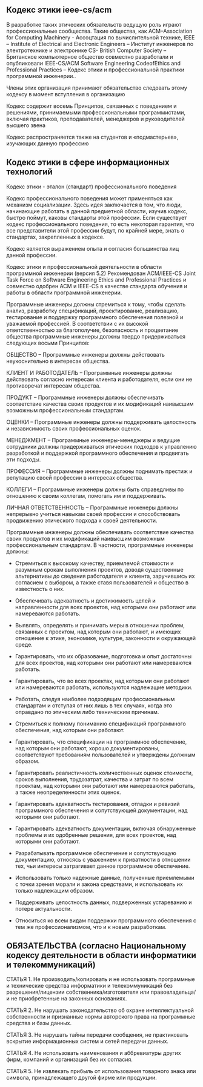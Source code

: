 ## Кодекс этики ieee-cs/acm
В разработке таких этических обязательств ведущую роль играют профессиональные сообщества. Такие общества, как ACM–Association for Computing Machinery - Ассоцтация по вычислительной технике, IEEE – Institute of Electrical and Electronic Engineers – Институт инженеров по электротехнике и электронике CS- British Computer Society – Британское компьютерное общество совместно разработали и опубликовали IEEE-CS/ACM Software Engineering CodeofEthics and Professional Practices – Кодекс этики и профессиональной практики программной инженерии..

Члены этих организация принимают обязательство следовать этому кодексу в момент вступления в организацию

Кодекс содержит восемь Принципов, связанных с поведением и решениями, принимаемыми профессиональными программистами, включая практиков, преподавателей, менеджеров и руководителей высшего звена

Кодекс распространяется также на студентов и «подмастерьев», изучающих данную профессию



## Кодекс этики в сфере информационных технологий
Кодекс этики - эталон (стандарт) профессионального поведения

Кодекс профессионального поведения может применяться как механизм социализации. Здесь идея заключается в том, что люди, начинающие работать в данной предметной области, изучив кодекс, быстро поймут, каковы стандарты этой профессии. Если существует кодекс профессионального поведения, то есть некоторая гарантия, что все представители этой профессии будут, по крайней мере, знать о стандартах, закрепленных в кодексе.

Кодекс является выражением опыта и согласия большинства лиц данной профессии.

Кодекс этики и профессиональной деятельности в области программной инженерии (версия 5.2)
Рекомендован ACM/IEEE-CS Joint Task Force on Software Engineering Ethics and Professional Practices и совместно одобрен ACM и IEEE-CS в качестве стандарта обучения и работы в области программной инженерии.

Программные инженеры должны стремиться к тому, чтобы сделать анализ, разработку спецификаций, проектирование, реализацию, тестирование и поддержку программного обеспечения полезной и уважаемой профессией. В соответствии с их высокой ответственностью за благополучие, безопасность и процветание общества программные инженеры должны твердо придерживаться следующих восьми Принципов:

ОБЩЕСТВО – Программные инженеры должны действовать неукоснительно в интересах общества.

КЛИЕНТ И РАБОТОДАТЕЛЬ – Программные инженеры должны действовать согласно интересам клиента и работодателя, если они не противоречат интересам общества.

ПРОДУКТ – Программные инженеры должны обеспечивать соответствие качества своих продуктов и их модификаций наивысшим возможным профессиональным стандартам.

ОЦЕНКИ – Программные инженеры должны поддерживать целостность и независимость своих профессиональных оценок.

МЕНЕДЖМЕНТ – Программные инженеры-менеджеры и ведущие сотрудники должны придерживаться этических подходов к управлению разработкой и поддержкой программного обеспечения и продвигать эти подходы.

ПРОФЕССИЯ – Программные инженеры должны поднимать престиж и репутацию своей профессии в интересах общества.

КОЛЛЕГИ – Программные инженеры должны быть справедливы по отношению к своим коллегам, помогать им и поддерживать.

ЛИЧНАЯ ОТВЕТСТВЕННОСТЬ – Программные инженеры должны непрерывно учиться навыкам своей профессии и способствовать продвижению этического подхода к своей деятельности.


  Программные инженеры должны обеспечивать соответствие качества своих продуктов и их модификаций наивысшим возможным профессиональным стандартам. В частности, программные инженеры должны:

* Стремиться к высокому качеству, приемлемой стоимости и разумным срокам выполнения проектов, доводя существенные альтернативы до сведения работодателя и клиента, заручившись их согласием с выбором, а также ставя пользователей и общество в известность о них.

* Обеспечивать адекватность и достижимость целей и направленности для всех проектов, над которыми они работают или намереваются работать.

* Выявлять, определять и принимать меры в отношении проблем, связанных с проектом, над которым они работают, и имеющих отношение к этике, экономике, культуре, законности и окружающей среде.

* Гарантировать, что их образование, подготовка и опыт достаточны для всех проектов, над которыми они работают или намереваются работать.

* Гарантировать, что во всех проектах, над которыми они работают или намереваются работать, используются надлежащие методики.

* Работать, следуя наиболее подходящим профессиональным стандартам и отступая от них лишь в тех случаях, когда это оправдано по этическим либо техническим причинам.

* Стремиться к полному пониманию спецификаций программного обеспечения, над которым они работают.

* Гарантировать, что спецификации на программное обеспечение, над которым они работают, хорошо документированы, соответствуют требованиям пользователей и утверждены должным образом.

* Гарантировать реалистичность количественных оценок стоимости, сроков выполнения, трудозатрат, качества и затрат по всем проектам, над которыми они работают или намереваются работать, а также неопределенности этих оценок.

* Гарантировать адекватность тестирования, отладки и ревизий программного обеспечения и сопутствующей документации, над которыми они работают.

* Гарантировать адекватность документации, включая обнаруженные проблемы и их одобренные решения, для всех проектов, над которыми они работают.

* Разрабатывать программное обеспечение и сопутствующую документацию, относясь с уважением к приватности в отношении тех, чьи интересы затрагивает данное программное обеспечение.

* Использовать только надежные данные, полученные приемлемыми с точки зрения морали и закона средствами, и использовать их только надлежащим образом.

* Поддерживать целостность данных, подверженных устареванию и потере актуальности.

* Относиться ко всем видам поддержки программного обеспечения с тем же профессионализмом, что и к новым разработкам.


## ОБЯЗАТЕЛЬСТВА (согласно Национальному кодексу деятельности в области информатики и телекоммуникаций)


СТАТЬЯ 1. Не производить/копировать и не использовать программные и технические средства информатики и телекоммуникаций без разрешения/лицензии собственника/изготовителя или правовладельца/ и не приобретенные на законных основаниях.

СТАТЬЯ 2. Не нарушать законодательство об охране интеллектуальной собственности и признанные нормы авторского права на программные средства и базы данных.

СТАТЬЯ 3. Не нарушать тайны передачи сообщения, не практиковать вскрытие информационных систем и сетей передачи данных.

СТАТЬЯ 4. Не использовать наименования и аббревиатуры других фирм, компаний и организаций без их согласия.

СТАТЬЯ 5. Не извлекать прибыль от использования товарного знака или символа, принадлежащего другой фирме или продукции.
